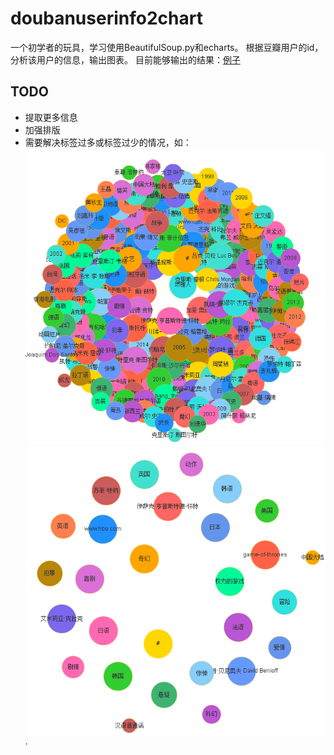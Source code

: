 # doubanuserinfo2chart

一个初学者的玩具，学习使用BeautifulSoup.py和echarts。
根据豆瓣用户的id，分析该用户的信息，输出图表。
目前能够输出的结果：[例子](http://knarfeh.github.io/htmlfile/52269090.html)

## TODO
 * 提取更多信息
 * 加强排版
 * 需要解决标签过多或标签过少的情况，如：
  ![标签太多](./doc/tooMany.png)
  ![标签太少](./doc/tooFew.png)
   ·